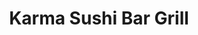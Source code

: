 ---
layout: place
title: "Karma Sushi Bar Grill"
permalink: /arizona/flagstaff/karma-sushi-bar-grill.html
stateAbbr: AZ
stateName: Arizona
cityName: Flagstaff
seo:
  name: "Karma Sushi Bar Grill"
  type: Restaurant
  links: http://karmaflagstaff.com/
description: "Karma Sushi Bar Grill serves delicious sushi in Flagstaff, Arizona. Try fresh Japanese dishes for a great dining experience. "
place_id: ChIJxWG05UOPLYcRVtp8yawRJJY
photos:
  - name: >-
      places/ChIJxWG05UOPLYcRVtp8yawRJJY/photos/AeeoHcKShFyeAxPmSJB3kZlAHx8HZBacR69Ha5L8DtpQeHeqEhYvLzo6En-dIkx17nAYsqNYsI36jh9PJXVpEoZgmc4I14ApiG1kzAI9MokGABikVoS-YEmwf-QZrL_5G2Zvm3oTZ5rHE_tYtopdI7saMIs58A-FGPnyhGERj7ESMAUKjiXf2Wa9YTyu48-a5V5eqsI-Tv_YBg6m236pMhd_hCicUXXb98gG7Xq4k4w0iC7A2DtQoCBVhfw_a-6hQVM1kDHL4MDUjiER-XUcSPBvdCvsfsfTa1eKrIiQ-el-MzaGeQ
    widthPx: 1500
    heightPx: 806
    authorAttributions:
      - displayName: Karma Sushi Bar Grill
        uri: https://maps.google.com/maps/contrib/114299120564566966139
        photoUri: >-
          https://lh3.googleusercontent.com/a-/ALV-UjWLcX6BPmEJ9Jzl4YRoZhuNA8n6RDFO6snpQgRbMArOYT4-yMc=s100-p-k-no-mo
    flagContentUri: >-
      https://www.google.com/local/imagery/report/?cb_client=maps_api_places.places_api&image_key=!1e10!2sAF1QipNNMpN2_ln_iBz-4F_7ki1iIyYmeGpcZc3vF2As&hl=en-US
    googleMapsUri: >-
      https://www.google.com/maps/place//data=!3m4!1e2!3m2!1sAF1QipNNMpN2_ln_iBz-4F_7ki1iIyYmeGpcZc3vF2As!2e10!4m2!3m1!1s0x872d8f43e5b461c5:0x962411acc97cda56
  - name: >-
      places/ChIJxWG05UOPLYcRVtp8yawRJJY/photos/AeeoHcIPD1ngOz9Uj2DUnNvwfaRnnO6hUrezrfUYzopGTkzH0JZl8VIbAR01jO0HQptyjZPNgk_ZkJJ78GuWVZy705fKn_cr_rYPPYfk-9DU3ynqupFe8atrakolxPObYs9aXVtsF_-zvPlvoeapQAe8-1PIfedmF-7XHbIDzoPDgHL1VKsRDe7PZbCfJaBZlQNisGX8_ykzahvONmRwWMEhbw-dYcFKuf0RcwXZWqbUY-u96QRvlbm0jocFjF8Kg0c_e4jpk4_1XusPDgh2Jrqo4pjkkhXqvC8LQrxAZ8aFa1idxA
    widthPx: 3024
    heightPx: 3786
    authorAttributions:
      - displayName: Karma Sushi Bar Grill
        uri: https://maps.google.com/maps/contrib/114299120564566966139
        photoUri: >-
          https://lh3.googleusercontent.com/a-/ALV-UjWLcX6BPmEJ9Jzl4YRoZhuNA8n6RDFO6snpQgRbMArOYT4-yMc=s100-p-k-no-mo
    flagContentUri: >-
      https://www.google.com/local/imagery/report/?cb_client=maps_api_places.places_api&image_key=!1e10!2sAF1QipP3-p64rUD4qkTLLJiumXUgPghTLcNJgBx__hyo&hl=en-US
    googleMapsUri: >-
      https://www.google.com/maps/place//data=!3m4!1e2!3m2!1sAF1QipP3-p64rUD4qkTLLJiumXUgPghTLcNJgBx__hyo!2e10!4m2!3m1!1s0x872d8f43e5b461c5:0x962411acc97cda56
  - name: >-
      places/ChIJxWG05UOPLYcRVtp8yawRJJY/photos/AeeoHcJUStvMhHTUwf-eirsmKl2TpU1tYz1768r68ZOWn3vddd6jLGEKJ9SNkIxx9rdf5qIcMCj2pwS9ebUgxd3j8jfYg21gVv6O30NupDMLnqpJv5YmOVWMowJeQT_rCLEdo-HiqgPNlGDUt4VLioK9S_WyvGRzSG2mmpmHRDuH0358A5iibhH91Y_CzIMbYBrhUJ5o-DTX4VyZxt4CwxmGGTQe7i6iMxlwt9zxiLONCoSadoTVFtbr2wbvp_-UdmtNV7PkSVXMe-9wb3elzdsKGPYgaxOHIs0GmUUL4c0l1WrCKX4pF9BdipU_7Wxc7zhmf0Wc7c0GW85khCV4p7jfJTxYYrK_wjXz8dGGPdd4b-EE6dnWDXUtwrR_RofGqEx5A7rwQAvKZ7r9QAqQ05rIohnLRbbO9g5jnZlGcnFHw_TaLI_9jsG090GTJMHGDUPa
    widthPx: 4000
    heightPx: 2252
    authorAttributions:
      - displayName: EYAL SAGI
        uri: https://maps.google.com/maps/contrib/100156695040190102873
        photoUri: >-
          https://lh3.googleusercontent.com/a-/ALV-UjWHEBeXYkbsFkBPFKD9IQTzqwK47k-NNED8fgCmK_nSVfS7oB1B=s100-p-k-no-mo
    flagContentUri: >-
      https://www.google.com/local/imagery/report/?cb_client=maps_api_places.places_api&image_key=!1e10!2sCIABIhADycKz7i4tpmfzgRcABXTh&hl=en-US
    googleMapsUri: >-
      https://www.google.com/maps/place//data=!3m4!1e2!3m2!1sCIABIhADycKz7i4tpmfzgRcABXTh!2e10!4m2!3m1!1s0x872d8f43e5b461c5:0x962411acc97cda56
  - name: >-
      places/ChIJxWG05UOPLYcRVtp8yawRJJY/photos/AeeoHcIjps3cpBpMzVwlgK1C3JNpty_KPkgr5f1PvmlvWcgckJoxTJYNv6f9cDd1djyNQDlkj9gVja-aMoqM_PQ91uHEBj_BzPpxDCM0vL8i6WH98BfDyi89-LYrWRvmQYz7VnMwElF-3CnETLFq-hdpVNUOmgxEiPgtZp8pRbXOU0qQkweYUW-ifdbCX9LrOPFTDO0lKma15W96r-qCbwzwzz5W6IH1c5Js1sfYz2guPiEBdJyVPxG8eXfaIixHeLQeZG6sOsOlRD4jbYUqB3xRJIQEmHsGGbrprSnm67W6aa9bFLc59-aHb-gOSMKx7miJrpGGZmTnZdRu77ehqHEuogBJg6UkghfBe_lWk0-sUH0T1QYjqnHKVyM9S7BNi7jxs5bo5-6IZAhxNwQ6-TtfgQAakupPQhkJxjgjUbPryj9ooQ
    widthPx: 3024
    heightPx: 4032
    authorAttributions:
      - displayName: Michelle C
        uri: https://maps.google.com/maps/contrib/105299089529173746726
        photoUri: >-
          https://lh3.googleusercontent.com/a-/ALV-UjXYkAQpm-DQei3ouBA_m1CUZhhAV4IysS0XjIjyVnQZ5Cn5qSw8=s100-p-k-no-mo
    flagContentUri: >-
      https://www.google.com/local/imagery/report/?cb_client=maps_api_places.places_api&image_key=!1e10!2sCIHM0ogKEICAgIDThqecYA&hl=en-US
    googleMapsUri: >-
      https://www.google.com/maps/place//data=!3m4!1e2!3m2!1sCIHM0ogKEICAgIDThqecYA!2e10!4m2!3m1!1s0x872d8f43e5b461c5:0x962411acc97cda56
  - name: >-
      places/ChIJxWG05UOPLYcRVtp8yawRJJY/photos/AeeoHcIrGd0_QbzDHO90EpppmBkjZS7-sWSlCylxAW0SidiHhXh0XJyL7EQ0P6uTQIFr8h35DNy6AIV67_ew6N4YOim3N6e28jumVtQph_7ujpW-7_tI66K2S3grzFpCjUUSWIPIo2aDJLt_LE9aaW3SSA9WHdquZgPeN_Qi-YkzSbfQ1Sk8uR2doF5AN4Goz36iCzY7kAOWRRESang5elhw6Hqin7knfdMX4D0qOroa4zvRh7-E-zbO_LsxssEb1w3MInJlsyH2t4er-7PLS78j1taEyBrxc4u30ZTNJPQP9kN_yo8yje-M9uGV3s4quudRceQ8bC4hScZ4ZasmsJL5GX-DKx8WnXSWnPKU1XT8QTeFzjtlA_lg4KJeRGxbLpA5OkTBAxjyJGGy_Ez-fLNih1tBmuTEGPpsoS7WuQm7F8JS2DfJDdH_I-Dh_SO9c067
    widthPx: 4000
    heightPx: 2252
    authorAttributions:
      - displayName: EYAL SAGI
        uri: https://maps.google.com/maps/contrib/100156695040190102873
        photoUri: >-
          https://lh3.googleusercontent.com/a-/ALV-UjWHEBeXYkbsFkBPFKD9IQTzqwK47k-NNED8fgCmK_nSVfS7oB1B=s100-p-k-no-mo
    flagContentUri: >-
      https://www.google.com/local/imagery/report/?cb_client=maps_api_places.places_api&image_key=!1e10!2sCIABIhADycKz7i4tpmfzgQ8AA61l&hl=en-US
    googleMapsUri: >-
      https://www.google.com/maps/place//data=!3m4!1e2!3m2!1sCIABIhADycKz7i4tpmfzgQ8AA61l!2e10!4m2!3m1!1s0x872d8f43e5b461c5:0x962411acc97cda56
  - name: >-
      places/ChIJxWG05UOPLYcRVtp8yawRJJY/photos/AeeoHcJV5NZKPnH23YYNvwPVaUbf0AK0LIi2BbrnrADUcxz3mMRoqgH349VwFAt7DpwuaXOzqBXDxf6qyUqYUOwmAsSVH3VOn3q8Pf5hNUTFkhk12-Fco4OUy3KN65PRLSOfpT5JMplBTLC0xuzWB8xbrdp0gHSJXBaNnD0yct-DTh5n06OeOBzcYnINMxn6zEvuWM0rxSEMl1_yvRlJVACCx2uRo-yHUBWQ9EOfK8LxoEwimHmpd00bL1HWxyqqsL8abho8jivDC11F1VDer_4-YhBwutmmx-7kC_KCs3lWf1HI2g
    widthPx: 2119
    heightPx: 2478
    authorAttributions:
      - displayName: Karma Sushi Bar Grill
        uri: https://maps.google.com/maps/contrib/114299120564566966139
        photoUri: >-
          https://lh3.googleusercontent.com/a-/ALV-UjWLcX6BPmEJ9Jzl4YRoZhuNA8n6RDFO6snpQgRbMArOYT4-yMc=s100-p-k-no-mo
    flagContentUri: >-
      https://www.google.com/local/imagery/report/?cb_client=maps_api_places.places_api&image_key=!1e10!2sAF1QipN9923_UQ1hF-hD6bSie2eSI3reUUOfRG1i_wL2&hl=en-US
    googleMapsUri: >-
      https://www.google.com/maps/place//data=!3m4!1e2!3m2!1sAF1QipN9923_UQ1hF-hD6bSie2eSI3reUUOfRG1i_wL2!2e10!4m2!3m1!1s0x872d8f43e5b461c5:0x962411acc97cda56
  - name: >-
      places/ChIJxWG05UOPLYcRVtp8yawRJJY/photos/AeeoHcJGwUMrwlfJs_Y0o1lvJ2Ajq9KMcUIiNDzsV-_SpC_WTZjQlxE-1GRpg682w--gO3j8tDr2pR3-WZ66WROuA90K2xwBhiey2OoIJX3gdXkWAB7z4tBVJZCCEye8HAhbdwwKmIPINQkscfb-Xgs86AgteE0G4ZlAWzca4Yd1EMoEbAoejFm9CR-KQ2WwwCZpuLsqt-7rAwM2bXY_igM6lb3HXLJtPnHVuzhrykpz4kfyei5YzWO3fNsfW0nodDSoh37NJH2cer60cwICvWODDTtTMGJ5lrQKng7MCw4tNsbqHMxhgi2_WZyOvGLL3OsV7_6opxRYsdy2mH_TdjrF-46zKIhQBwQztxU5u-RzDBnyO8AP4cOH0h683mQk8hVbq8Be5AqE4ecf-n2JiysmcRF7E2ktlZB3HWNjiO_2GniukPY_
    widthPx: 3662
    heightPx: 2888
    authorAttributions:
      - displayName: Kayla Dreska
        uri: https://maps.google.com/maps/contrib/115907294341540628848
        photoUri: >-
          https://lh3.googleusercontent.com/a-/ALV-UjWp1MwKW1kUHsDd5tS8np6PUaLvflyPHrtPz7q3bg4s4KevHN-buA=s100-p-k-no-mo
    flagContentUri: >-
      https://www.google.com/local/imagery/report/?cb_client=maps_api_places.places_api&image_key=!1e10!2sCIHM0ogKEICAgICR-OOL6QE&hl=en-US
    googleMapsUri: >-
      https://www.google.com/maps/place//data=!3m4!1e2!3m2!1sCIHM0ogKEICAgICR-OOL6QE!2e10!4m2!3m1!1s0x872d8f43e5b461c5:0x962411acc97cda56
  - name: >-
      places/ChIJxWG05UOPLYcRVtp8yawRJJY/photos/AeeoHcJRPxfCXAxAPhsiu_0v0pH7lyneBirj8Cynmw22FT_mw3nD-kUutDgkGhaynUEwh4h1k4zGOfNOS5gktRObj-e8OX4O4JqonGZqiJQbVkqFSdLwCVXX__EgGPuf4PiDfnKK8rI_GiKCl75ajRXcZW4Bqkomj0lKna1CWTutMLr32ORlb2iApNmAlf08wuWnDvJvhhkuIIXSZw_RRbRawhCMFNv07c_MyelJZpe5W1kzF9PfuZAdCPVRgilDxWvv4JakhiJmSMvtW14ObyssETiF5vNvSz10-y5CKXIHlXZvSg
    widthPx: 1024
    heightPx: 731
    authorAttributions:
      - displayName: Karma Sushi Bar Grill
        uri: https://maps.google.com/maps/contrib/114299120564566966139
        photoUri: >-
          https://lh3.googleusercontent.com/a-/ALV-UjWLcX6BPmEJ9Jzl4YRoZhuNA8n6RDFO6snpQgRbMArOYT4-yMc=s100-p-k-no-mo
    flagContentUri: >-
      https://www.google.com/local/imagery/report/?cb_client=maps_api_places.places_api&image_key=!1e10!2sAF1QipMOtfSDRsbpGcUaYDdMui55Yvip0KN0RPL1S8Y6&hl=en-US
    googleMapsUri: >-
      https://www.google.com/maps/place//data=!3m4!1e2!3m2!1sAF1QipMOtfSDRsbpGcUaYDdMui55Yvip0KN0RPL1S8Y6!2e10!4m2!3m1!1s0x872d8f43e5b461c5:0x962411acc97cda56
  - name: >-
      places/ChIJxWG05UOPLYcRVtp8yawRJJY/photos/AeeoHcI8DGS6VMMo7vHlhI2EXbJRWA0d_B8vcUXEfeR_Old6eNXDqhHsR-hJzx6pbZv8cKYjNF7bhYcl8BYFdmE4aShsJdd3zPkekpO_Rk-y_6cChyJwdZR0F0xJbQ4W9EtL53oEwa2dKCeXOzNPxUcmnzxNuzZ7l-ysZBp_RoNRsynbVP8P2ySh5E6uuFL0UGX4JXx0vtYw8_EN8hgg5dMkFmdfKlQsg1JtBPg12WGeRS4LfQkfZIPSbXZTyadKwtduP4XOLpfM6faGOXsTTXdN06FMONw9qSyEyt7eACEFE8OhDA
    widthPx: 2961
    heightPx: 2534
    authorAttributions:
      - displayName: Karma Sushi Bar Grill
        uri: https://maps.google.com/maps/contrib/114299120564566966139
        photoUri: >-
          https://lh3.googleusercontent.com/a-/ALV-UjWLcX6BPmEJ9Jzl4YRoZhuNA8n6RDFO6snpQgRbMArOYT4-yMc=s100-p-k-no-mo
    flagContentUri: >-
      https://www.google.com/local/imagery/report/?cb_client=maps_api_places.places_api&image_key=!1e10!2sAF1QipMMQqUnVCRp1vmeKAwPIzPq5fXso7uru4ivJL1W&hl=en-US
    googleMapsUri: >-
      https://www.google.com/maps/place//data=!3m4!1e2!3m2!1sAF1QipMMQqUnVCRp1vmeKAwPIzPq5fXso7uru4ivJL1W!2e10!4m2!3m1!1s0x872d8f43e5b461c5:0x962411acc97cda56
  - name: >-
      places/ChIJxWG05UOPLYcRVtp8yawRJJY/photos/AeeoHcIdrbFs1DXTva4TIMCUT0ttIKJ-ZHu5wvTQK2mFoZpfomcKkb-vsfITuB4eSk_qfWHerCGpOpkGr9x4dCVOi-hYdzdu7WlFJ23jU5vP0VMP9_SwSkxc3noPSow8Au2bjxS4vWsbpq6Fvubj2z_sRRTQhvSOf10Kyxk9ltnwIsKv_Or5OZaGzLo2j-G4N6rmA3dPjbUx01a6R5UGPWpZVXiG7_mlcdgzxSWCbUZvL3hTg01BS5APcqBE4Puodwby0LTFmgKs-7mkzPh2w_xnl_ukGV5vg8q89-zxIfZfgH2jnby97LEP-4kT-oNU1NTKMDlgU93suj91HBm4_qfIqyi4fBqOiN6KxX4bhX-zEKHAh82dhnMVFmswiQ-fFK8gii-tzllP52HfjhopnucgdsUyoJCul6p_SnZLCpvsp16kJ_Y
    widthPx: 4000
    heightPx: 3000
    authorAttributions:
      - displayName: Rachit Mohindra
        uri: https://maps.google.com/maps/contrib/106964586087954696354
        photoUri: >-
          https://lh3.googleusercontent.com/a-/ALV-UjW42YCZJoGGfD6x39iR_xPJHYOEPQ02H6Uj7hHAlrvj04rSZ4yEAw=s100-p-k-no-mo
    flagContentUri: >-
      https://www.google.com/local/imagery/report/?cb_client=maps_api_places.places_api&image_key=!1e10!2sCIHM0ogKEICAgIDrqtCj4wE&hl=en-US
    googleMapsUri: >-
      https://www.google.com/maps/place//data=!3m4!1e2!3m2!1sCIHM0ogKEICAgIDrqtCj4wE!2e10!4m2!3m1!1s0x872d8f43e5b461c5:0x962411acc97cda56
address: 6 E Rte 66, Flagstaff, AZ 86001, USA
street: 6 E Rte 66
city: Flagstaff
state: AZ
zip: '86001'
country: USA
neighborhood: null
latitude: '35.197647'
longitude: '-111.648787'
accessibility_options:
  wheelchairAccessibleParking: true
  wheelchairAccessibleEntrance: true
  wheelchairAccessibleRestroom: true
  wheelchairAccessibleSeating: true
business_status: OPERATIONAL
name: Karma Sushi Bar Grill
google_maps_links:
  directionsUri: >-
    https://www.google.com/maps/dir//''/data=!4m7!4m6!1m1!4e2!1m2!1m1!1s0x872d8f43e5b461c5:0x962411acc97cda56!3e0
  placeUri: https://maps.google.com/?cid=10818791638663223894
  writeAReviewUri: >-
    https://www.google.com/maps/place//data=!4m3!3m2!1s0x872d8f43e5b461c5:0x962411acc97cda56!12e1
  reviewsUri: >-
    https://www.google.com/maps/place//data=!4m4!3m3!1s0x872d8f43e5b461c5:0x962411acc97cda56!9m1!1b1
  photosUri: >-
    https://www.google.com/maps/place//data=!4m3!3m2!1s0x872d8f43e5b461c5:0x962411acc97cda56!10e5
primary_type: Sushi Restaurant
opening_hours:
  regular: null
  current: null
secondary_opening_hours:
  regular:
    weekdayDescriptions: null
    type: null
  current:
    weekdayDescriptions: null
    type: null
phone: (928) 774-6100
price_level: PRICE_LEVEL_MODERATE
price_range: $20 &ndash; $30
rating: '4.4'
rating_count: 2377
website: http://karmaflagstaff.com/
reviews: null
parking_options: null
payment_options: null
allow_dogs: null
curbside_pickup: null
delivery: null
dine_in: null
good_for_children: null
good_for_groups: null
good_for_sports: null
live_music: null
menu_for_children: null
outdoor_seating: null
reservable: null
restroom: null
serves_beer: null
serves_breakfast: null
serves_brunch: null
serves_cocktails: null
serves_coffee: null
serves_dinner: null
serves_dessert: null
serves_lunch: null
serves_vegetarian_food: null
serves_wine: null
takeout: null
summary: null

---